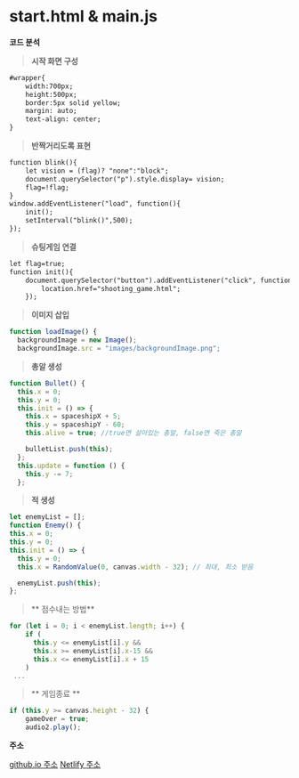 start.html & main.js
===============

**코드 분석**

> **시작 화면 구성**
```html
#wrapper{
    width:700px;
    height:500px;
    border:5px solid yellow;
    margin: auto;
    text-align: center;
} 
```
> **반짝거리도록 표현**
```html
function blink(){
    let vision = (flag)? "none":"block";
    document.querySelector("p").style.display= vision;
    flag=!flag;
}
window.addEventListener("load", function(){
    init();
    setInterval("blink()",500);
});
```
> **슈팅게임 연결**
```html
let flag=true;
function init(){
    document.querySelector("button").addEventListener("click", function(){
        location.href="shooting_game.html";
    });
```
> **이미지 삽입**
```js
function loadImage() {
  backgroundImage = new Image();
  backgroundImage.src = "images/backgroundImage.png";
```
> **총알 생성**
```js
function Bullet() {
  this.x = 0;
  this.y = 0;
  this.init = () => {
    this.x = spaceshipX + 5;
    this.y = spaceshipY - 60;
    this.alive = true; //true면 살아있는 총알, false면 죽은 총알

    bulletList.push(this);
  };
  this.update = function () {
    this.y -= 7;
  };
  ```
  > **적 생성**
  ```js
  let enemyList = [];
function Enemy() {
  this.x = 0;
  this.y = 0;
  this.init = () => {
    this.y = 0;
    this.x = RandomValue(0, canvas.width - 32); // 최대, 최소 받음

    enemyList.push(this);
  };
  ```
  > ** 점수내는 방법**
  ```js
  for (let i = 0; i < enemyList.length; i++) {
      if (
        this.y <= enemyList[i].y &&
        this.x >= enemyList[i].x-15 &&
        this.x <= enemyList[i].x + 15
      ) 
   ...
  ```
  > ** 게임종료 **
  ```js
  if (this.y >= canvas.height - 32) {
      gameOver = true;
      audio2.play();
  ```


**주소**

[github.io 주소](https://github.com/JihyeonAn/game/tree/main/1115)
[Netlify 주소](https://app.netlify.com/sites/rad-otter-c95b29/overview)
